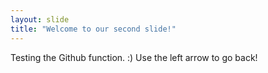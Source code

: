```yaml
---
layout: slide
title: "Welcome to our second slide!"
---
```

Testing the Github function. :)
Use the left arrow to go back!
